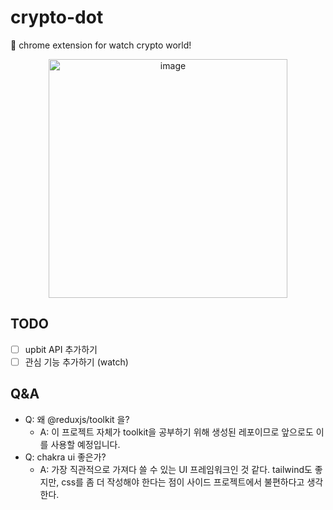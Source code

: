 # crypto-dot
🐂 chrome extension for watch crypto world!

<p align="center">
  <img width="382" alt="image" src="https://user-images.githubusercontent.com/50140505/198867609-cf5ea678-1f17-45c4-9e5e-77b91f61e241.png">
</p>

## TODO

- [ ] upbit API 추가하기
- [ ] 관심 기능 추가하기 (watch)

## Q&A

- Q: 왜 @reduxjs/toolkit 을?
  - A: 이 프로젝트 자체가 toolkit을 공부하기 위해 생성된 레포이므로 앞으로도 이를 사용할 예정입니다.
- Q: chakra ui 좋은가?
  - A: 가장 직관적으로 가져다 쓸 수 있는 UI 프레임워크인 것 같다. tailwind도 좋지만, css를 좀 더 작성해야 한다는 점이 사이드 프로젝트에서 불편하다고 생각한다.
